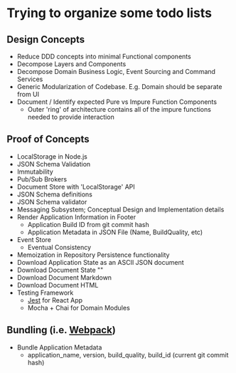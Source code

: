# Trying to organize some todo lists

## Design Concepts

- Reduce DDD concepts into minimal Functional components
- Decompose Layers and Components
- Decompose Domain Business Logic, Event Sourcing and  Command Services
- Generic Modularization of Codebase.  E.g. Domain should be separate from UI
- Document / Identify expected Pure vs Impure Function Components
  - Outer 'ring' of architecture contains all of the impure functions needed to provide interaction

## Proof of Concepts

- LocalStorage in Node.js
- JSON Schema Validation
- Immutability
- Pub/Sub Brokers
- Document Store with 'LocalStorage' API
- JSON Schema definitions
- JSON Schema validator
- Messaging Subsystem; Conceptual Design and Implementation details
- Render Application Information in Footer
    - Application Build ID from git commit hash
    - Application Metadata in JSON File (Name, BuildQuality, etc)
- Event Store
  - Eventual Consistency
- Memoization in Repository Persistence functionality
- Download Application State as an ASCII JSON document
- Download Document State ""
- Download Document Markdown
- Download Document HTML
- Testing Framework
  - [Jest](https://jestjs.io/docs/en/getting-started) for React App
  - Mocha + Chai for Domain Modules 


## Bundling (i.e. [Webpack](https://webpack.js.org/))

- Bundle Application Metadata
  - application_name, version, build_quality, build_id (current git commit hash)


